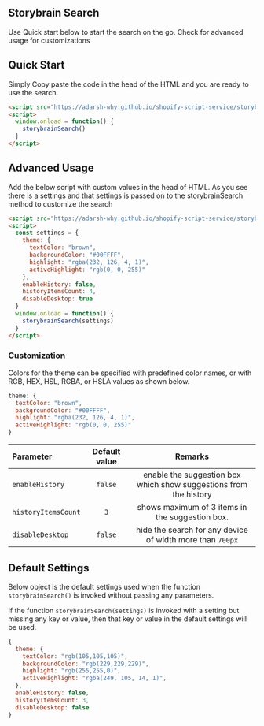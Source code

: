 ## Storybrain Search

Use Quick start below to start the search on the go. Check for advanced usage for customizations

## Quick Start

Simply Copy paste the code in the head of the HTML and you are ready to use the search.

```html
<script src="https://adarsh-why.github.io/shopify-script-service/storybrainSearch.js" type="text/javascript"></script>
<script>
  window.onload = function() {
    storybrainSearch()
  }
</script>
```

## Advanced Usage

Add the below script with custom values in the head of HTML. As you see there is a settings and that settings is passed on to the storybrainSearch method to customize the search
```html
<script src="https://adarsh-why.github.io/shopify-script-service/storybrainSearch.js" type="text/javascript"></script>
<script>
  const settings = {
    theme: {
      textColor: "brown",
      backgroundColor: "#00FFFF",
      highlight: "rgba(232, 126, 4, 1)",
      activeHighlight: "rgb(0, 0, 255)"
    },
    enableHistory: false,
    historyItemsCount: 4,
    disableDesktop: true
  }
  window.onload = function() {
    storybrainSearch(settings)
  }
</script>
```

### Customization

Colors for the theme can be specified with predefined color names, or with RGB, HEX, HSL, RGBA, or HSLA values as shown below.

```js
theme: {
  textColor: "brown",
  backgroundColor: "#00FFFF",
  highlight: "rgba(232, 126, 4, 1)",
  activeHighlight: "rgb(0, 0, 255)"
}
```
| Parameter | Default value | Remarks |
| :---        |    :----:   | :----: |
| `enableHistory` | `false`  | enable the suggestion box which show suggestions from the history |
| `historyItemsCount` | `3` | shows maximum of 3 items in the suggestion box.|
| `disableDesktop` | `false` | hide the search for any device of width more than `700px` |

## Default Settings

Below object is the default settings used when the function `storybrainSearch()` is invoked without passing any parameters.

If the function `storybrainSearch(settings)` is invoked with a setting but missing any key or value, then that key or value in the default settings will be used.

```js
{
  theme: {
    textColor: "rgb(105,105,105)",
    backgroundColor: "rgb(229,229,229)",
    highlight: "rgb(255,255,0)",
    activeHighlight: "rgba(249, 105, 14, 1)",
  },
  enableHistory: false,
  historyItemsCount: 3,
  disableDesktop: false
}
```
